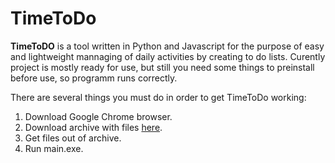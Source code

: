 # TimeToDo
**TimeToDO** is a tool written in Python and Javascript for the purpose of easy and lightweight mannaging of daily activities by creating to do lists. Curently project is mostly ready for use, but still you need some things to preinstall before use, so programm runs correctly.

There are several things you must do in order to get TimeToDo working:

1. Download Google Chrome browser.
2. Download archive with files [here](https://github.com/emilslezis/TimeToDo/releases).
3. Get files out of archive.
4. Run main.exe.
